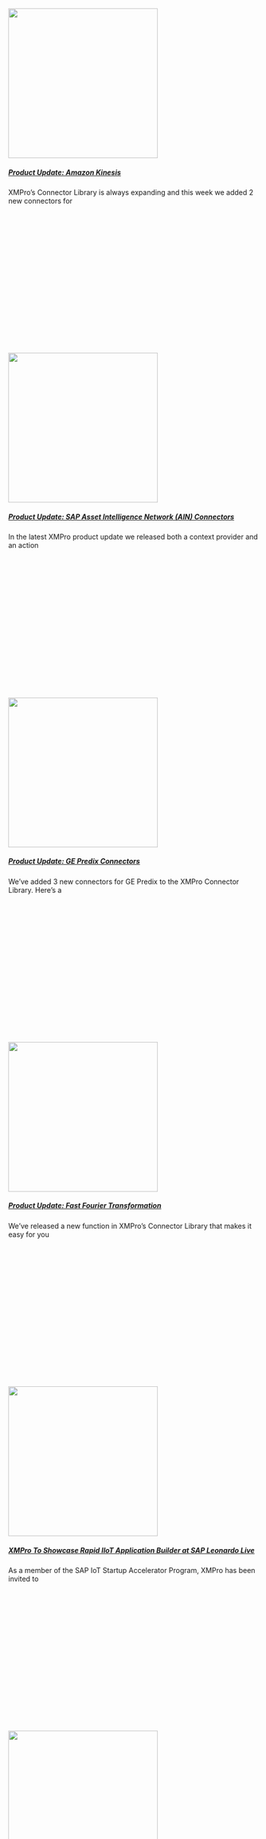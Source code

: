 <div class="large-9 col">
<div id="post-list">
<div class="row large-columns-3 medium-columns- small-columns-1">
<div class="col post-item">
<div class="col-inner">
<div class="box box-text-bottom box-blog-post has-hover">
<div class="box-image">
<div class="image-cover" style="padding-top:56%;">
<a aria-label="Product Update: Amazon Kinesis" class="plain" href="https://xmpro.com/product-update-amazon-kinesis/">
<img height="300" src="https://xmpro.com/wp-content/uploads/2017/08/Thumbnail-AmazonKinesis-300x300.jpg" width="300"/>
 </a>
</div>
</div>
<div class="box-text text-center">
<div class="box-text-inner blog-post-inner">
<h5 class="post-title is-large">
<a class="plain" href="https://xmpro.com/product-update-amazon-kinesis/">Product Update: Amazon Kinesis</a>
</h5>
<div class="is-divider"></div>
<p class="from_the_blog_excerpt">
XMPro’s Connector Library is always expanding and this week we added 2 new connectors for </p>
</div>
</div>
</div>
</div>
</div><div class="col post-item">
<div class="col-inner">
<div class="box box-text-bottom box-blog-post has-hover">
<div class="box-image">
<div class="image-cover" style="padding-top:56%;">
<a aria-label="Product Update: SAP Asset Intelligence Network (AIN) Connectors" class="plain" href="https://xmpro.com/product-update-sap-ain-connectors/">
<img height="300" src="https://xmpro.com/wp-content/uploads/2017/08/Thumbnail-SAP-AIN-300x300.jpg" width="300"/>
 </a>
</div>
</div>
<div class="box-text text-center">
<div class="box-text-inner blog-post-inner">
<h5 class="post-title is-large">
<a class="plain" href="https://xmpro.com/product-update-sap-ain-connectors/">Product Update: SAP Asset Intelligence Network (AIN) Connectors</a>
</h5>
<div class="is-divider"></div>
<p class="from_the_blog_excerpt">
In the latest XMPro product update we released both a context provider and an action </p>
</div>
</div>
</div>
</div>
</div><div class="col post-item">
<div class="col-inner">
<div class="box box-text-bottom box-blog-post has-hover">
<div class="box-image">
<div class="image-cover" style="padding-top:56%;">
<a aria-label="Product Update: GE Predix Connectors" class="plain" href="https://xmpro.com/product-update-ge-predix-connectors/">
<img height="300" src="https://xmpro.com/wp-content/uploads/2017/08/Thumbnail-GE-Predix-300x300.jpg" width="300"/>
 </a>
</div>
</div>
<div class="box-text text-center">
<div class="box-text-inner blog-post-inner">
<h5 class="post-title is-large">
<a class="plain" href="https://xmpro.com/product-update-ge-predix-connectors/">Product Update: GE Predix Connectors</a>
</h5>
<div class="is-divider"></div>
<p class="from_the_blog_excerpt">
We’ve added 3 new connectors for GE Predix to the XMPro Connector Library. Here’s a </p>
</div>
</div>
</div>
</div>
</div><div class="col post-item">
<div class="col-inner">
<div class="box box-text-bottom box-blog-post has-hover">
<div class="box-image">
<div class="image-cover" style="padding-top:56%;">
<a aria-label="Product Update: Fast Fourier Transformation" class="plain" href="https://xmpro.com/product-update-fft/">
<img height="300" src="https://xmpro.com/wp-content/uploads/2017/08/Thumbnail-FFT-300x300.jpg" width="300"/>
 </a>
</div>
</div>
<div class="box-text text-center">
<div class="box-text-inner blog-post-inner">
<h5 class="post-title is-large">
<a class="plain" href="https://xmpro.com/product-update-fft/">Product Update: Fast Fourier Transformation</a>
</h5>
<div class="is-divider"></div>
<p class="from_the_blog_excerpt">
We’ve released a new function in XMPro’s Connector Library that makes it easy for you </p>
</div>
</div>
</div>
</div>
</div><div class="col post-item">
<div class="col-inner">
<div class="box box-text-bottom box-blog-post has-hover">
<div class="box-image">
<div class="image-cover" style="padding-top:56%;">
<a aria-label="XMPro To Showcase Rapid IIoT Application Builder at SAP Leonardo Live" class="plain" href="https://xmpro.com/xmpro-showcase-rapid-iiot-application-builder-sap-leonardo-live/">
<img height="300" src="https://xmpro.com/wp-content/uploads/2017/07/DDfcX6lXUAAS_lS-300x300.jpg" width="300"/>
 </a>
</div>
</div>
<div class="box-text text-center">
<div class="box-text-inner blog-post-inner">
<h5 class="post-title is-large">
<a class="plain" href="https://xmpro.com/xmpro-showcase-rapid-iiot-application-builder-sap-leonardo-live/">XMPro To Showcase Rapid IIoT Application Builder at SAP Leonardo Live</a>
</h5>
<div class="is-divider"></div>
<p class="from_the_blog_excerpt">
As a member of the SAP IoT Startup Accelerator Program, XMPro has been invited to </p>
</div>
</div>
</div>
</div>
</div><div class="col post-item">
<div class="col-inner">
<div class="box box-text-bottom box-blog-post has-hover">
<div class="box-image">
<div class="image-cover" style="padding-top:56%;">
<a aria-label="XMPro Joins SAP® PartnerEdge® Program" class="plain" href="https://xmpro.com/xmpro-joins-sap-partneredge-program/">
<img height="300" src="https://xmpro.com/wp-content/uploads/2017/06/SAP-Image-01-01-1-300x300.png" width="300"/>
 </a>
</div>
</div>
<div class="box-text text-center">
<div class="box-text-inner blog-post-inner">
<h5 class="post-title is-large">
<a class="plain" href="https://xmpro.com/xmpro-joins-sap-partneredge-program/">XMPro Joins SAP® PartnerEdge® Program</a>
</h5>
<div class="is-divider"></div>
<p class="from_the_blog_excerpt">
Dallas, TX – June 7, 2017 – XMPro today announced that it has joined the </p>
</div>
</div>
</div>
</div>
</div><div class="col post-item">
<div class="col-inner">
<div class="box box-text-bottom box-blog-post has-hover">
<div class="box-image">
<div class="image-cover" style="padding-top:56%;">
<a aria-label="Join XMPro at the ASUG Enterprise Asset Management Inspiration Roadshow" class="plain" href="https://xmpro.com/join-xmpro-asug-enterprise-asset-management-inspiration-roadshow/">
<img height="121" src="https://xmpro.com/wp-content/uploads/2017/05/55fab51df98e458a8fa7a220db24657e-2-300x121.jpg" width="300"/>
 </a>
</div>
</div>
<div class="box-text text-center">
<div class="box-text-inner blog-post-inner">
<h5 class="post-title is-large">
<a class="plain" href="https://xmpro.com/join-xmpro-asug-enterprise-asset-management-inspiration-roadshow/">Join XMPro at the ASUG Enterprise Asset Management Inspiration Roadshow</a>
</h5>
<div class="is-divider"></div>
<p class="from_the_blog_excerpt">
We’re delighted to announce that XMPro will be participating in the upcoming ASUG Enterprise Asset </p>
</div>
</div>
</div>
</div>
</div><div class="col post-item">
<div class="col-inner">
<div class="box box-text-bottom box-blog-post has-hover">
<div class="box-image">
<div class="image-cover" style="padding-top:56%;">
<a aria-label="XMPro on the Industrial IoT Spotlight Podcast" class="plain" href="https://xmpro.com/xmpro-industrial-iot-spotlight-podcast/">
<img height="300" src="https://xmpro.com/wp-content/uploads/2017/05/IndustrialIoTSpotlight-300x300.jpg" width="300"/>
 </a>
</div>
</div>
<div class="box-text text-center">
<div class="box-text-inner blog-post-inner">
<h5 class="post-title is-large">
<a class="plain" href="https://xmpro.com/xmpro-industrial-iot-spotlight-podcast/">XMPro on the Industrial IoT Spotlight Podcast</a>
</h5>
<div class="is-divider"></div>
<p class="from_the_blog_excerpt">
In this episode of the Industrial IoT Spotlight podcast, XMPro’s CEO, Pieter van Schalkwyk, shares his </p>
</div>
</div>
</div>
</div>
</div><div class="col post-item">
<div class="col-inner">
<div class="box box-text-bottom box-blog-post has-hover">
<div class="box-image">
<div class="image-cover" style="padding-top:56%;">
<a aria-label="XMPro Announces Its Participation at SAPPHIRE NOW®" class="plain" href="https://xmpro.com/xmpro-announces-participation-sapphire-now-showcase-rapid-iiot-application-builder/">
<img height="300" src="https://xmpro.com/wp-content/uploads/2017/05/Tweet-1-282x300.png" width="282"/>
 </a>
</div>
</div>
<div class="box-text text-center">
<div class="box-text-inner blog-post-inner">
<h5 class="post-title is-large">
<a class="plain" href="https://xmpro.com/xmpro-announces-participation-sapphire-now-showcase-rapid-iiot-application-builder/">XMPro Announces Its Participation at SAPPHIRE NOW®</a>
</h5>
<div class="is-divider"></div>
<p class="from_the_blog_excerpt">
Dallas, TX, May 12, 2017 – XMPro, today announced that it will participate at SAPPHIRE </p>
</div>
</div>
</div>
</div>
</div><div class="col post-item">
<div class="col-inner">
<div class="box box-text-bottom box-blog-post has-hover">
<div class="box-image">
<div class="image-cover" style="padding-top:56%;">
<a aria-label="Creating new business models in Industry 4.0 – Interview with TechNative" class="plain" href="https://xmpro.com/creating-new-business-models-industry-4-0-interview-technative/">
<img height="164" src="https://xmpro.com/wp-content/uploads/2017/05/TechNative-300x164.png" width="300"/>
 </a>
</div>
</div>
<div class="box-text text-center">
<div class="box-text-inner blog-post-inner">
<h5 class="post-title is-large">
<a class="plain" href="https://xmpro.com/creating-new-business-models-industry-4-0-interview-technative/">Creating new business models in Industry 4.0 – Interview with TechNative</a>
</h5>
<div class="is-divider"></div>
<p class="from_the_blog_excerpt">
In this interview with TechNative, XMPro’s CEO, Pieter van Schalkwyk, shares how XMPro is simplifying </p>
</div>
</div>
</div>
</div>
</div><div class="col post-item">
<div class="col-inner">
<div class="box box-text-bottom box-blog-post has-hover">
<div class="box-image">
<div class="image-cover" style="padding-top:56%;">
<a aria-label="XMPro at Hannover Messe 2017" class="plain" href="https://xmpro.com/xmpro-hannover-messe-2017/">
<img height="250" src="https://xmpro.com/wp-content/uploads/2017/03/DM_3541_2016_hm17_bannergenerator_300x250_en_150dpi.png" width="300"/>
 </a>
</div>
</div>
<div class="box-text text-center">
<div class="box-text-inner blog-post-inner">
<h5 class="post-title is-large">
<a class="plain" href="https://xmpro.com/xmpro-hannover-messe-2017/">XMPro at Hannover Messe 2017</a>
</h5>
<div class="is-divider"></div>
<p class="from_the_blog_excerpt">
Dallas, TX, March 30, 2017 – XMPro will be showcasing its Agile Application Suite for </p>
</div>
</div>
</div>
</div>
</div><div class="col post-item">
<div class="col-inner">
<div class="box box-text-bottom box-blog-post has-hover">
<div class="box-image">
<div class="image-cover" style="padding-top:56%;">
<a aria-label="Join XMPro At The SAP-Centric EAM Conference" class="plain" href="https://xmpro.com/join-xmpro-sap-centric-eam-conference/">
<img height="250" src="https://xmpro.com/wp-content/uploads/2017/02/EAM-Sq-Lrg.jpg" width="300"/>
 </a>
</div>
</div>
<div class="box-text text-center">
<div class="box-text-inner blog-post-inner">
<h5 class="post-title is-large">
<a class="plain" href="https://xmpro.com/join-xmpro-sap-centric-eam-conference/">Join XMPro At The SAP-Centric EAM Conference</a>
</h5>
<div class="is-divider"></div>
<p class="from_the_blog_excerpt">
</p>
</div>
</div>
</div>
</div>
</div></div>
<ul class="page-numbers nav-pagination links text-center"><li><a class="prev page-number" href="https://xmpro.com/category/news/page/7/"><i class="icon-angle-left"></i></a></li><li><a class="page-number" href="https://xmpro.com/category/news/page/1/">1</a></li><li><span class="page-number dots">…</span></li><li><a class="page-number" href="https://xmpro.com/category/news/page/5/">5</a></li><li><a class="page-number" href="https://xmpro.com/category/news/page/6/">6</a></li><li><a class="page-number" href="https://xmpro.com/category/news/page/7/">7</a></li><li><span aria-current="page" class="page-number current">8</span></li><li><a class="page-number" href="https://xmpro.com/category/news/page/9/">9</a></li><li><a class="page-number" href="https://xmpro.com/category/news/page/10/">10</a></li><li><a class="page-number" href="https://xmpro.com/category/news/page/11/">11</a></li><li><span class="page-number dots">…</span></li><li><a class="page-number" href="https://xmpro.com/category/news/page/14/">14</a></li><li><a class="next page-number" href="https://xmpro.com/category/news/page/9/"><i class="icon-angle-right"></i></a></li></ul> </div>
</div>